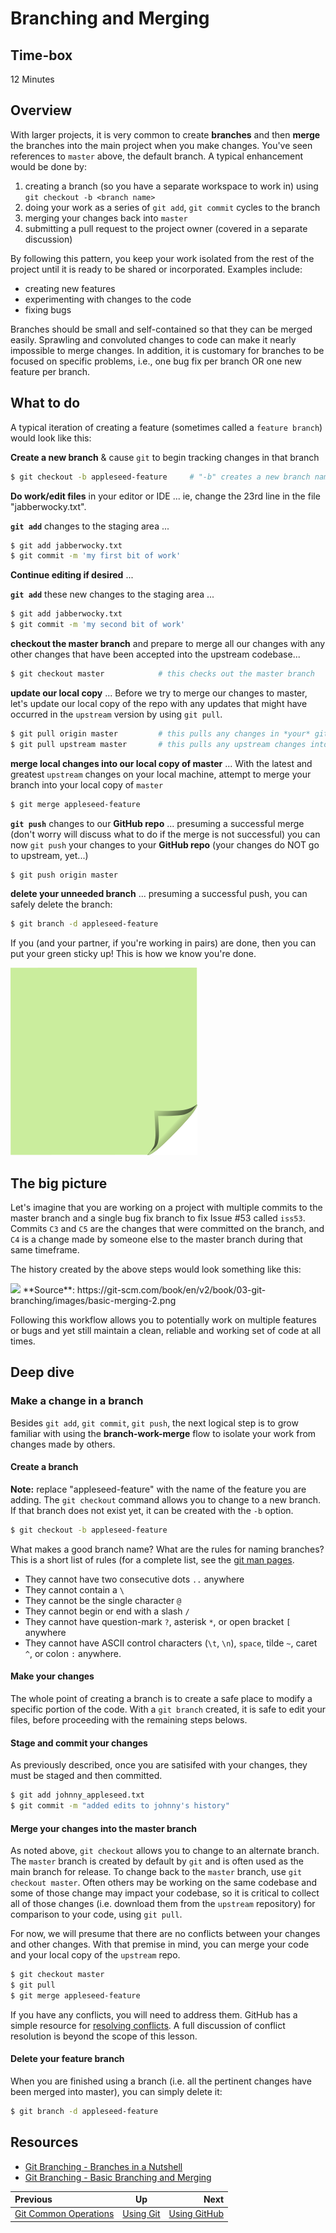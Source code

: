 <!-- begin auto-generated title section -->
# Branching and Merging
<!-- end auto-generated section -->


## Time-box

12 Minutes

## Overview

With larger projects, it is very common to create **branches** and then **merge** the branches into the main project when you make changes. You've seen references to `master` above, the default branch. A typical enhancement would be done by:

1. creating a branch (so you have a separate workspace to work in) using `git checkout -b <branch name>`
1. doing your work as a series of `git add`, `git commit` cycles to the branch
1. merging your changes back into `master`
1. submitting a pull request to the project owner (covered in a separate discussion)

By following this pattern, you keep your work isolated from the rest of the project until it is ready to be shared or incorporated. Examples include:

* creating new features
* experimenting with changes to the code
* fixing bugs

Branches should be small and self-contained so that they can be merged easily. Sprawling and convoluted changes to code can make it nearly impossible to merge changes. In addition, it is customary for branches to be focused on specific problems, i.e., one bug fix per branch OR one new feature per branch.

## What to do

A typical iteration of creating a feature (sometimes called a `feature branch`) would look like this:

**Create a new branch** & cause `git` to begin tracking changes in that branch

```bash
$ git checkout -b appleseed-feature     # "-b" creates a new branch named "appleseed-feature"
```

**Do work/edit files** in your editor or IDE ... ie, change the 23rd line in the file "jabberwocky.txt".

**`git add`** changes to the staging area ... 

```bash
$ git add jabberwocky.txt
$ git commit -m 'my first bit of work'
```

**Continue editing if desired** ...

**`git add`** these new changes to the staging area ... 

```bash
$ git add jabberwocky.txt
$ git commit -m 'my second bit of work'
```

**checkout the master branch** and prepare to merge all our changes with any other changes that have been accepted into the upstream codebase...

```bash
$ git checkout master            # this checks out the master branch
```

**update our local copy** ... Before we try to merge our changes to master, let's update our local copy of the repo with any updates that might have occurred in the `upstream` version by using `git pull`.

```bash
$ git pull origin master         # this pulls any changes in *your* github fork repo to your computer
$ git pull upstream master       # this pulls any upstream changes into your computer
```          

**merge local changes into our local copy of master** ... With the latest and greatest `upstream` changes on your local machine, attempt to merge your branch into your local copy of `master`

```bash
$ git merge appleseed-feature
```

**`git push`** changes to our **GitHub repo** ... presuming a successful merge (don't worry will discuss what to do if the merge is not successful) you can now `git push` your changes to your **GitHub repo** (your changes do NOT go to upstream, yet...)

```bash
$ git push origin master
```

**delete your unneeded branch** ... presuming a successful push, you can safely delete the branch:

```bash
$ git branch -d appleseed-feature
```

If you (and your partner, if you're working in pairs) are done, then you can put your green sticky up! This is how we know you're done.

![green sticky note](images/Sticky-Note-02-Green-300px.png)

## The big picture

Let's imagine that you are working on a project with multiple commits to the master branch and a single bug fix branch to fix Issue #53 called `iss53`. Commits `C3` and `C5` are the changes that were committed on the branch, and `C4` is a change made by someone else to the master branch during that same timeframe.

The history created by the above steps would look something like this:

<img src="https://git-scm.com/book/en/v2/book/03-git-branching/images/basic-merging-2.png">
**Source**: https://git-scm.com/book/en/v2/book/03-git-branching/images/basic-merging-2.png

Following this workflow allows you to potentially work on multiple features or bugs and yet still maintain a clean, reliable and working set of code at all times.

## Deep dive

### Make a change in a branch

Besides `git add`, `git commit`, `git push`, the next logical step is to grow familiar with using the **branch-work-merge** flow to isolate your work from changes made by others.

#### Create a branch

**Note:** replace "appleseed-feature" with the name of the feature you are adding. The `git checkout` command allows you to change to a new branch. If that branch does not exist yet, it can be created with the `-b` option. 

```bash
$ git checkout -b appleseed-feature
```

What makes a good branch name? What are the rules for naming branches? This is a short list of rules (for a complete list, see the [git man pages](https://mirrors.edge.kernel.org/pub/software/scm/git/docs/git-check-ref-format.html).

* They cannot have two consecutive dots `..` anywhere
* They cannot contain a `\`
* They cannot be the single character `@`
* They cannot begin or end with a slash `/`
* They cannot have question-mark `?`, asterisk `*`, or open bracket `[` anywhere
* They cannot have ASCII control characters (`\t`, `\n`), `space`, tilde `~`, caret `^`, or colon `:` anywhere.

#### Make your changes

The whole point of creating a branch is to create a safe place to modify a specific portion of the code. With a `git branch` created, it is safe to edit your files, before proceeding with the remaining steps belows.

#### Stage and commit your changes

As previously described, once you are satisifed with your changes, they must be staged and then committed.

```bash
$ git add johnny_appleseed.txt
$ git commit -m "added edits to johnny's history"
```

#### Merge your changes into the master branch

As noted above, `git checkout` allows you to change to an alternate branch. The `master` branch is created by default by `git` and is often used as the main branch for release. To change back to the `master` branch, use `git checkout master`. Often others may be working on the same codebase and some of those change may impact your codebase, so it is critical to collect all of those changes (i.e. download them from the `upstream` repository) for comparison to your code, using `git pull`.

For now, we will presume that there are no conflicts between your changes and other changes. With that premise in mind, you can merge your code and your local copy of the `upstream` repo.

```bash
$ git checkout master
$ git pull
$ git merge appleseed-feature
```

If you have any conflicts, you will need to address them. GitHub has a simple resource for [resolving conflicts](https://help.github.com/articles/resolving-a-merge-conflict-using-the-command-line/). A full discussion of conflict resolution is beyond the scope of this lesson.

#### Delete your feature branch

When you are finished using a branch (i.e. all the pertinent changes have been merged into master), you can simply delete it:

```bash
$ git branch -d appleseed-feature
```


## Resources

* [Git Branching - Branches in a Nutshell](https://git-scm.com/book/en/v2/Git-Branching-Branches-in-a-Nutshell)
* [Git Branching - Basic Branching and Merging](https://git-scm.com/book/en/v2/Git-Branching-Basic-Branching-and-Merging)

<!-- begin auto-generated nav-links section -->
| Previous | Up | Next |
|:---------|:---:|-----:|
| [Git Common Operations](./git_common_operations.md) | [Using Git](./git_overview.md) | [Using GitHub](./github_overview.md) |
<!-- end auto-generated section -->
